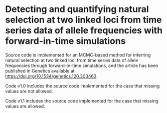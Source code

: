 # Detecting and quantifying natural selection at two linked loci from time series data of allele frequencies with forward-in-time simulations
Source code is implemented for an MCMC-based method for inferring natural selection at two linked loci from time series data of allele frequencies through forward-in-time simulations, and the article has been published in Genetics available at https://doi.org/10.1534/genetics.120.303463.

Code v1.0 includes the source code implemented for the case that missing values are not allowed.

Code v1.1 includes the source code implemented for the case that missing values are allowed.
